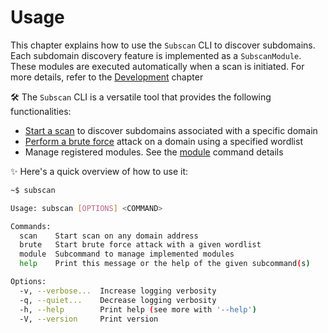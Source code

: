 # Usage

This chapter explains how to use the `Subscan` CLI to discover subdomains. Each subdomain discovery feature is implemented as a `SubscanModule`. These modules are executed automatically when a scan is initiated. For more details, refer to the [Development](/development/index.html) chapter

🛠️ The `Subscan` CLI is a versatile tool that provides the following functionalities:

- [Start a scan](scan.md) to discover subdomains associated with a specific domain
- [Perform a brute force](brute.md) attack on a domain using a specified wordlist
- Manage registered modules. See the [module](/user-guide/commands/module.md) command details

✨ Here's a quick overview of how to use it:

```bash
~$ subscan

Usage: subscan [OPTIONS] <COMMAND>

Commands:
  scan    Start scan on any domain address
  brute   Start brute force attack with a given wordlist
  module  Subcommand to manage implemented modules
  help    Print this message or the help of the given subcommand(s)

Options:
  -v, --verbose...  Increase logging verbosity
  -q, --quiet...    Decrease logging verbosity
  -h, --help        Print help (see more with '--help')
  -V, --version     Print version
```
